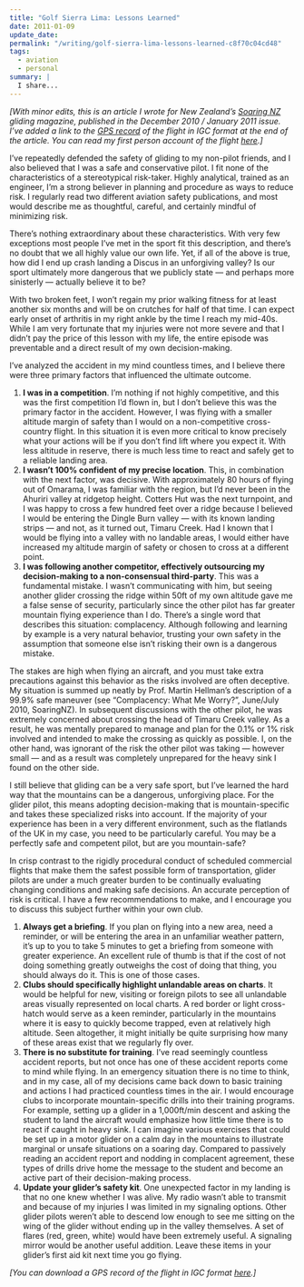```yaml
---
title: "Golf Sierra Lima: Lessons Learned"
date: 2011-01-09
update_date: 
permalink: "/writing/golf-sierra-lima-lessons-learned-c8f70c04cd48"
tags:
  - aviation
  - personal
summary: |
  I share...
---
```


_\[With minor edits, this is an article I wrote for New Zealand’s [Soaring NZ](http://www.gliding.co.nz/soaringnz/soaring-nz/) gliding magazine, published in the December 2010 / January 2011 issue. I’ve added a link to the [GPS record](/assets/files/0bhc0tk1.igc) of the flight in IGC format at the end of the article. You can read my first person account of the flight [here](/writing/mayday-mayday-for-sierra-lima-6cf3ce8fc5d1).\]_

I’ve repeatedly defended the safety of gliding to my non-pilot friends, and I also believed that I was a safe and conservative pilot. I fit none of the characteristics of a stereotypical risk-taker. Highly analytical, trained as an engineer, I’m a strong believer in planning and procedure as ways to reduce risk. I regularly read two different aviation safety publications, and most would describe me as thoughtful, careful, and certainly mindful of minimizing risk.

There’s nothing extraordinary about these characteristics. With very few exceptions most people I’ve met in the sport fit this description, and there’s no doubt that we all highly value our own life. Yet, if all of the above is true, how did I end up crash landing a Discus in an unforgiving valley? Is our sport ultimately more dangerous that we publicly state — and perhaps more sinisterly — actually believe it to be?

With two broken feet, I won’t regain my prior walking fitness for at least another six months and will be on crutches for half of that time. I can expect early onset of arthritis in my right ankle by the time I reach my mid-40s. While I am very fortunate that my injuries were not more severe and that I didn’t pay the price of this lesson with my life, the entire episode was preventable and a direct result of my own decision-making.

I’ve analyzed the accident in my mind countless times, and I believe there were three primary factors that influenced the ultimate outcome.

1. **I was in a competition**. I’m nothing if not highly competitive, and this was the first competition I’d flown in, but I don’t believe this was the primary factor in the accident. However, I was flying with a smaller altitude margin of safety than I would on a non-competitive cross-country flight. In this situation it is even more critical to know precisely what your actions will be if you don’t find lift where you expect it. With less altitude in reserve, there is much less time to react and safely get to a reliable landing area.
2. **I wasn’t 100% confident of my precise location**. This, in combination with the next factor, was decisive. With approximately 80 hours of flying out of Omarama, I was familiar with the region, but I’d never been in the Ahuriri valley at ridgetop height. Cotters Hut was the next turnpoint, and I was happy to cross a few hundred feet over a ridge because I believed I would be entering the Dingle Burn valley — with its known landing strips — and not, as it turned out, Timaru Creek. Had I known that I would be flying into a valley with no landable areas, I would either have increased my altitude margin of safety or chosen to cross at a different point.
3. **I was following another competitor, effectively outsourcing my decision-making to a non-consensual third-party**. This was a fundamental mistake. I wasn’t communicating with him, but seeing another glider crossing the ridge within 50ft of my own altitude gave me a false sense of security, particularly since the other pilot has far greater mountain flying experience than I do. There’s a single word that describes this situation: complacency. Although following and learning by example is a very natural behavior, trusting your own safety in the assumption that someone else isn’t risking their own is a dangerous mistake.

The stakes are high when flying an aircraft, and you must take extra precautions against this behavior as the risks involved are often deceptive. My situation is summed up neatly by Prof. Martin Hellman’s description of a 99.9% safe maneuver (see “Complacency: What Me Worry?”, June/July 2010, SoaringNZ). In subsequent discussions with the other pilot, he was extremely concerned about crossing the head of Timaru Creek valley. As a result, he was mentally prepared to manage and plan for the 0.1% or 1% risk involved and intended to make the crossing as quickly as possible. I, on the other hand, was ignorant of the risk the other pilot was taking — however small — and as a result was completely unprepared for the heavy sink I found on the other side.

I still believe that gliding can be a very safe sport, but I’ve learned the hard way that the mountains can be a dangerous, unforgiving place. For the glider pilot, this means adopting decision-making that is mountain-specific and takes these specialized risks into account. If the majority of your experience has been in a very different environment, such as the flatlands of the UK in my case, you need to be particularly careful. You may be a perfectly safe and competent pilot, but are you mountain-safe?

In crisp contrast to the rigidly procedural conduct of scheduled commercial flights that make them the safest possible form of transportation, glider pilots are under a much greater burden to be continually evaluating changing conditions and making safe decisions. An accurate perception of risk is critical. I have a few recommendations to make, and I encourage you to discuss this subject further within your own club.

1. **Always get a briefing**. If you plan on flying into a new area, need a reminder, or will be entering the area in an unfamiliar weather pattern, it’s up to you to take 5 minutes to get a briefing from someone with greater experience. An excellent rule of thumb is that if the cost of not doing something greatly outweighs the cost of doing that thing, you should always do it. This is one of those cases.
2. **Clubs should specifically highlight unlandable areas on charts**. It would be helpful for new, visiting or foreign pilots to see all unlandable areas visually represented on local charts. A red border or light cross-hatch would serve as a keen reminder, particularly in the mountains where it is easy to quickly become trapped, even at relatively high altitude. Seen altogether, it might initially be quite surprising how many of these areas exist that we regularly fly over.
3. **There is no substitute for training**. I’ve read seemingly countless accident reports, but not once has one of these accident reports come to mind while flying. In an emergency situation there is no time to think, and in my case, all of my decisions came back down to basic training and actions I had practiced countless times in the air. I would encourage clubs to incorporate mountain-specific drills into their training programs. For example, setting up a glider in a 1,000ft/min descent and asking the student to land the aircraft would emphasize how little time there is to react if caught in heavy sink. I can imagine various exercises that could be set up in a motor glider on a calm day in the mountains to illustrate marginal or unsafe situations on a soaring day. Compared to passively reading an accident report and nodding in complacent agreement, these types of drills drive home the message to the student and become an active part of their decision-making process.
4. **Update your glider’s safety kit**. One unexpected factor in my landing is that no one knew whether I was alive. My radio wasn’t able to transmit and because of my injuries I was limited in my signaling options. Other glider pilots weren’t able to descend low enough to see me sitting on the wing of the glider without ending up in the valley themselves. A set of flares (red, green, white) would have been extremely useful. A signaling mirror would be another useful addition. Leave these items in your glider’s first aid kit next time you go flying.

_\[You can download a GPS record of the flight in IGC format [here](/assets/files/0bhc0tk1.igc).\]_
